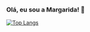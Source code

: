 ### Olá, eu sou a Margarida! 🌼

[![Top Langs](https://github-readme-stats.vercel.app/api/top-langs/?username=margaridamarina)](https://github.com/anuraghazra/github-readme-stats)